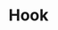 ---
title: Hook
routable: false

hook:
  left:
    headline: "Look, It's Kittyfish from Mars."
    text: >
        This theme is crazy fast, accessible and GDPR-compliant out of the box. Source code and build tools are available at <a href="https://github.com/kittyfishfrommars" target="_blank">github.com/kittyfishfrommars</a>. Provided as-is and free for personal and commercial use. No strings attached. Have fun!
  right:
    headline: Getting Started
    # comment-out line below to display hook full width
    text: >
        Once you're happy with your site's content, head on over to <a href="https://github.com/kittyfishfrommars/grav-theme-oxygen/blob/main/README.md#theme-options">Theme Options</a> and enable indexing for your favorite search engine.
  button:
    # comment-out line below to disable button
    text: 'Read More'
    url: '#'
    # values: text-left | text-center | text-right
    # class: 'text-left'
---